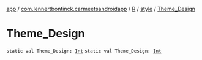 [app](../../../index.md) / [com.lennertbontinck.carmeetsandroidapp](../../index.md) / [R](../index.md) / [style](index.md) / [Theme_Design](./-theme_-design.md)

# Theme_Design

`static val Theme_Design: `[`Int`](https://kotlinlang.org/api/latest/jvm/stdlib/kotlin/-int/index.html)
`static val Theme_Design: `[`Int`](https://kotlinlang.org/api/latest/jvm/stdlib/kotlin/-int/index.html)